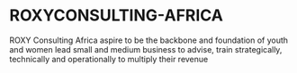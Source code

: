 # ROXYCONSULTING-AFRICA
ROXY Consulting Africa aspire to be the backbone and foundation of youth and women lead small and medium business to advise, train strategically, technically and operationally to multiply their revenue
